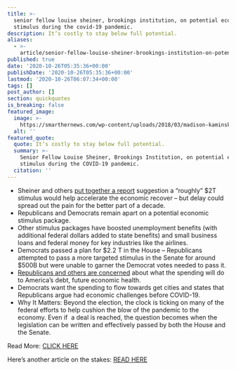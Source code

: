 ```yaml
---
title: >-
  senior fellow louise sheiner, brookings institution, on potential economic
  stimulus during the covid-19 pandemic.
description: It’s costly to stay below full potential.
aliases:
  - >-
    article/senior-fellow-louise-sheiner-brookings-institution-on-potential-economic-stimulus-during-the-covid-19-pandemic/
published: true
date: '2020-10-26T05:35:36+00:00'
publishDate: '2020-10-26T05:35:36+00:00'
lastmod: '2020-10-26T06:07:34+00:00'
tags: []
post_author: []
section: quickquotes
is_breaking: false
featured_image:
  image: >-
    https://smarthernews.com/wp-content/uploads/2018/03/madison-kaminski-508378-unsplash-scaled.jpg
  alt: ''
featured_quote:
  quote: It’s costly to stay below full potential.
  summary: >-
    Senior Fellow Louise Sheiner, Brookings Institution, on potential economic
    stimulus during the COVID-19 pandemic.
  citation: ''
---
```

*   Sheiner and others [put together a report](\"https://www.wsj.com/articles/officials-call-for-quick-stimulus-deal-to-forestall-lackluster-u-s-economic-recovery-11603450801\") suggestion a “roughly” $2T stimulus would help accelerate the economic recover – but delay could spread out the pain for the better part of a decade.
*   Republicans and Democrats remain apart on a potential economic stimulus package.
*   Other stimulus packages have boosted unemployment benefits (with additional federal dollars added to state benefits) and small business loans and federal money for key industries like the airlines.
*   Democrats passed a plan for $2.2 T in the House – Republicans attempted to pass a more targeted stimulus in the Senate for around $500B but were unable to garner the Democrat votes needed to pass it.
*   [Republicans and others are concerned](\"https://www.smarthernews.com/article/stimulus-update-oct-21/\") about what the spending will do to America’s debt, future economic health.
*   Democrats want the spending to flow towards get cities and states that Republicans argue had economic challenges before COVID-19.
*   Why It Matters: Beyond the election, the clock is ticking on many of the federal efforts to help cushion the blow of the pandemic to the economy. Even if  a deal is reached, the question becomes when the legislation can be written and effectively passed by both the House and the Senate.

Read More: [CLICK HERE](\"https://www.wsj.com/articles/officials-call-for-quick-stimulus-deal-to-forestall-lackluster-u-s-economic-recovery-11603450801\")

Here’s another article on the stakes: [READ HERE](\"https://www.cnbc.com/2020/10/22/jpmorgan-asset-management-on-economic-recovery-us-stimulus-talks.html\")